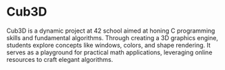 # Cub3D
Cub3D is a dynamic project at 42 school aimed at honing C programming skills and fundamental algorithms. Through creating a 3D graphics engine, students explore concepts like windows, colors, and shape rendering. It serves as a playground for practical math applications, leveraging online resources to craft elegant algorithms. 
